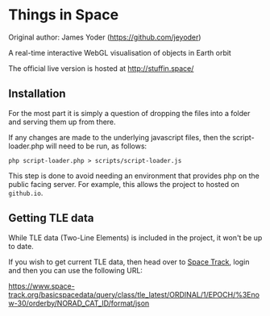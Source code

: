 Things in Space
===============

Original author: James Yoder (https://github.com/jeyoder)

A real-time interactive WebGL visualisation of objects in Earth orbit

The official live version is hosted at http://stuffin.space/

Installation
------------

For the most part it is simply a question of dropping
the files into a folder and serving them up from there.

If any changes are made to the underlying javascript 
files, then the script-loader.php will need to be run, as follows:

    php script-loader.php > scripts/script-loader.js
    
This step is done to avoid needing an environment that provides php on the public facing server. For example, 
this allows the project to hosted on `github.io`.

Getting TLE data
----------------

While TLE data (Two-Line Elements) is included in the project, it won't be up to date.

If you wish to get current TLE data, then head over to [Space Track](https://www.space-track.org/), 
login and then you can use the following URL:

https://www.space-track.org/basicspacedata/query/class/tle_latest/ORDINAL/1/EPOCH/%3Enow-30/orderby/NORAD_CAT_ID/format/json